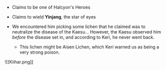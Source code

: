 - Claims to be one of Halcyon's Heroes
- Claims to wield **Yinjang**, the star of eyes
- We encountered him picking some lichen that he claimed was to neutralize the disease of the Kaesu... However, the Kaesu observed him _before_ the disease set in, and according to Keri, he never went back.
    
    - This lichen might be Aisen Lichen, which Keri warned us as being a very strong poison.

![[Kiihar.png]]